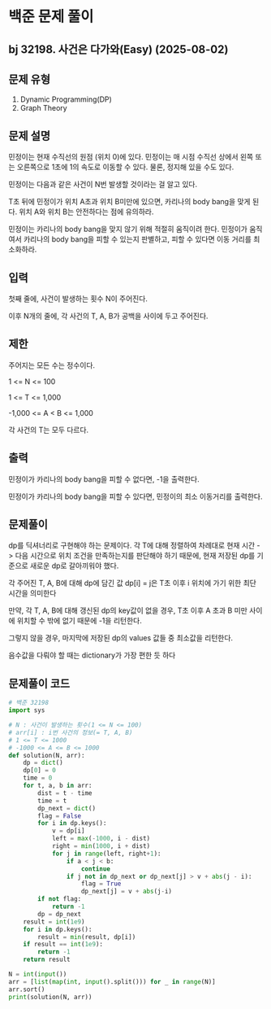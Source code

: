 # 백준 문제 풀이

## bj 32198. 사건은 다가와(Easy) (2025-08-02)

## 문제 유형

1. Dynamic Programming(DP)
2. Graph Theory

## 문제 설명

민정이는 현재 수직선의 원점 (위치 0)에 있다. 민정이는 매 시점 수직선 상에서 왼쪽 또는 오른쪽으로 1초에 1의 속도로 이동할 수 있다. 물론, 정지해 있을 수도 있다.

민정이는 다음과 같은 사건이 N번 발생할 것이라는 걸 알고 있다.

T초 뒤에 민정이가 위치 A초과 위치 B미만에 있으면, 카리나의 body bang을 맞게 된다.
위치 A와 위치 B는 안전하다는 점에 유의하라.

민정이는 카리나의 body bang을 맞지 않기 위해 적절히 움직이려 한다. 민정이가 움직여서 카리나의 body bang을 피할 수 있는지 판별하고, 피할 수 있다면 이동 거리를 최소화하라.

## 입력

첫째 줄에, 사건이 발생하는 횟수 N이 주어진다.

이후 N개의 줄에, 각 사건의 T, A, B가 공백을 사이에 두고 주어진다.

## 제한

주어지는 모든 수는 정수이다.

1 <= N <= 100

1 <= T <= 1,000

-1,000 <= A < B <= 1,000

각 사건의 T는 모두 다르다.

## 출력

민정이가 카리나의 body bang을 피할 수 없다면, -1을 출력한다.

민정이가 카리나의 body bang을 피할 수 있다면, 민정이의 최소 이동거리를 출력한다.

## 문제풀이

dp를 딕셔너리로 구현해야 하는 문제이다. 각 T에 대해 정렬하여 차례대로 현재 시간 -> 다음 시간으로 위치 조건을 만족하는지를 판단해야 하기 때문에, 현재 저장된 dp를 기준으로 새로운 dp로 갈아끼워야 했다.

각 주어진 T, A, B에 대해 dp에 담긴 값 dp[i] = j은 T초 이후 i 위치에 가기 위한 최단 시간을 의미한다

만약, 각 T, A, B에 대해 갱신된 dp의 key값이 없을 경우, T초 이후 A 초과 B 미만 사이에 위치할 수 밖에 없기 때문에 -1을 리턴한다.

그렇지 않을 경우, 마지막에 저장된 dp의 values 값들 중 최소값을 리턴한다.

음수값을 다뤄야 할 때는 dictionary가 가장 편한 듯 하다

## 문제풀이 코드

```python
# 백준 32198
import sys

# N : 사건이 발생하는 횟수(1 <= N <= 100)
# arr[i] : i번 사건의 정보(= T, A, B)
# 1 <= T <= 1000
# -1000 <= A <= B <= 1000
def solution(N, arr):
    dp = dict()
    dp[0] = 0
    time = 0
    for t, a, b in arr:
        dist = t - time
        time = t
        dp_next = dict()
        flag = False
        for i in dp.keys():
            v = dp[i]
            left = max(-1000, i - dist)
            right = min(1000, i + dist)
            for j in range(left, right+1):
                if a < j < b:
                    continue
                if j not in dp_next or dp_next[j] > v + abs(j - i):
                    flag = True
                    dp_next[j] = v + abs(j-i)
        if not flag:
            return -1
        dp = dp_next
    result = int(1e9)
    for i in dp.keys():
        result = min(result, dp[i])
    if result == int(1e9):
        return -1
    return result

N = int(input())
arr = [list(map(int, input().split())) for _ in range(N)]
arr.sort()
print(solution(N, arr))
```

```java


```
